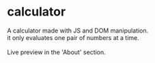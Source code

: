 # calculator

A calculator made with JS and DOM manipulation. <br />
it only evaluates one pair of numbers at a time. <br />
<br />
Live preview in the 'About' section.